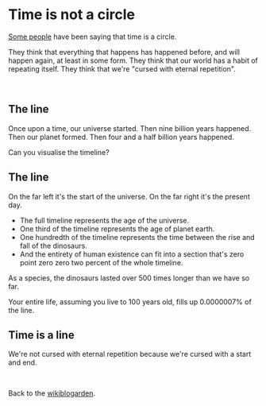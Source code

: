 # Time is not a circle

[Some people](/wikiblogarden/academia/citation/intentionally/held/back) have been saying that time is a circle.

They think that everything that happens has happened before, and will happen again, at least in some form. They think that our world has a habit of repeating itself. They think that we're "cursed with eternal repetition".

<br>

## The line

Once upon a time, our universe started. Then nine billion years happened. Then our planet formed. Then four and a half billion years happened.

Can you visualise the timeline?

## The line

On the far left it's the start of the universe. On the far right it's the present day.

- The full timeline represents the age of the universe.
- One third of the timeline represents the age of planet earth.
- One hundredth of the timeline represents the time between the rise and fall of the dinosaurs.
- And the entirety of human existence can fit into a section that's zero point zero zero two percent of the whole timeline. 

As a species, the dinosaurs lasted over 500 times longer than we have so far.

Your entire life, assuming you live to 100 years old, fills up 0.0000007% of the line.

## Time is a line

We're not cursed with eternal repetition because we're cursed with a start and end.

<br>

Back to the [wikiblogarden](/wikiblogarden).
